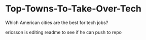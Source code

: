 # Top-Towns-To-Take-Over-Tech
Which American cities are the best for tech jobs?

ericsson is editing readme to see if he can push to repo